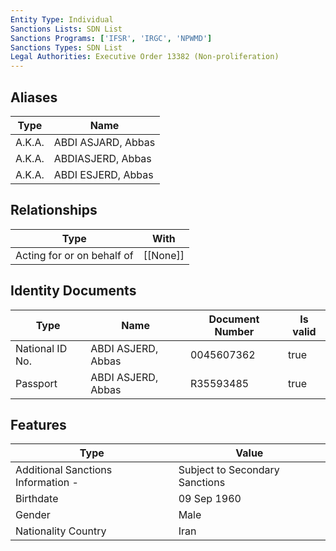 ```yaml
---
Entity Type: Individual
Sanctions Lists: SDN List
Sanctions Programs: ['IFSR', 'IRGC', 'NPWMD']
Sanctions Types: SDN List
Legal Authorities: Executive Order 13382 (Non-proliferation)
---
```


## Aliases
| Type  | Name      | 
|-------|-----------|
| A.K.A. | ABDI ASJARD, Abbas |
| A.K.A. | ABDIASJERD, Abbas |
| A.K.A. | ABDI ESJERD, Abbas |

## Relationships
| Type  | With      | 
|-------|-----------|
| Acting for or on behalf of | [[None]] |

## Identity Documents
| Type  | Name      | Document Number | Is valid |
|-------|-----------|-----------------|----------|
| National ID No. | ABDI ASJERD, Abbas | 0045607362 | true |
| Passport | ABDI ASJERD, Abbas | R35593485 | true |

## Features
| Type  | Value      |
|-------|------------|
| Additional Sanctions Information - | Subject to Secondary Sanctions |
| Birthdate | 09 Sep 1960 |
| Gender | Male |
| Nationality Country | Iran |
